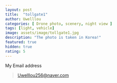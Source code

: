 ```yaml
---
layout: post
title:  "tollgate1"
author: Uwelllou
categories: [ Drone photo, scenery, night view ]
tags: [light, vehicle]
image: assets/image/tollgate1.jpg
description: "The photo is taken in Korea!"
featured: true
hidden: true
rating: 5
---
```







My Email address

> Uwelllou256@naver.com
